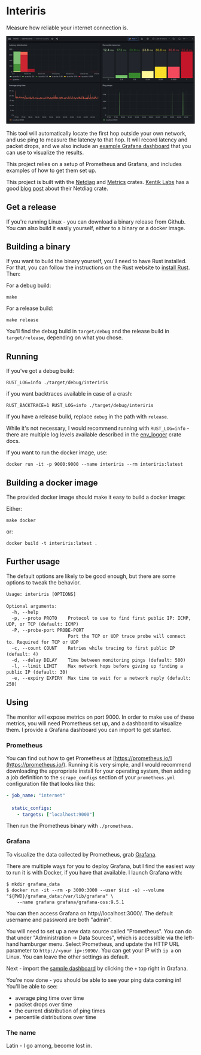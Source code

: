 # Interiris

Measure how reliable your internet connection is.

![Screenshot of Grafana dashboard](./grafana_dashboard.png)

This tool will automatically locate the first hop outside your own network, and
use ping to measure the latency to that hop. It will record latency and packet
drops, and we also include an [example Grafana
dashboard](./grafana_dashboard.json) that you can use to visualize the results.

This project relies on a setup of Prometheus and Grafana, and includes examples
of how to get them set up.

This project is built with the [Netdiag](https://crates.io/crates/netdiag) and
[Metrics](https://metrics.rs/) crates. [Kentik Labs](https://kentiklabs.com/)
has a good [blog
post](https://kentiklabs.com/blog/open-sourcing-our-netdiag-crate/) about their
Netdiag crate.


##  Get a release

If you're running Linux - you can download a binary release from Github. You
can also build it easily yourself, either to a binary or a docker image.


## Building a binary

If you want to build the binary yourself, you'll need to have Rust installed.
For that, you can follow the instructions on the Rust website to [install
Rust](https://www.rust-lang.org/tools/install). Then:

For a debug build:

    make

For a release build:

    make release

You'll find the debug build in `target/debug` and the release build in
`target/release`, depending on what you chose.


## Running

If you've got a debug build:

    RUST_LOG=info ./target/debug/interiris

if you want backtraces available in case of a crash:

    RUST_BACKTRACE=1 RUST_LOG=info ./target/debug/interiris

If you have a release build, replace `debug` in the path with `release`.

While it's not necessary, I would recommend running with `RUST_LOG=info` -
there are multiple log levels available described in the
[env_logger](https://docs.rs/env_logger/latest/env_logger/) crate docs.


If you want to run the docker image, use:

    docker run -it -p 9000:9000 --name interiris --rm interiris:latest


## Building a docker image

The provided docker image should make it easy to build a docker image:

Either:

    make docker

or:

    docker build -t interiris:latest .


## Further usage

The default options are likely to be good enough, but there are some options to
tweak the behavior.

    Usage: interiris [OPTIONS]
    
    Optional arguments:
      -h, --help
      -p, --proto PROTO    Protocol to use to find first public IP: ICMP, UDP, or TCP (default: ICMP)
      -P, --probe-port PROBE-PORT
                           Port the TCP or UDP trace probe will connect to. Required for TCP or UDP
      -c, --count COUNT    Retries while tracing to first public IP (default: 4)
      -d, --delay DELAY    Time between monitoring pings (default: 500)
      -l, --limit LIMIT    Max network hops before giving up finding a public IP (default: 30)
      -e, --expiry EXPIRY  Max time to wait for a network reply (default: 250)


## Using

The monitor will expose metrics on port 9000. In order to make use of these
metrics, you will need Prometheus set up, and a dashboard to visualize them. I
provide a Grafana dashboard you can import to get started.


### Prometheus

You can find out how to get Prometheus at
[https://prometheus.io/](https://prometheus.io/). Running it is very simple,
and I would recommend downloading the appropriate install for your operating
system, then adding a job definition to the `scrape_configs` section of your
`prometheus.yml` configuration file that looks like this:

```yaml
- job_name: "internet"

  static_configs:
    - targets: ["localhost:9000"]
```

Then run the Prometheus binary with `./prometheus`.


### Grafana

To visualize the data collected by Prometheus, grab
[Grafana](https://grafana.com/oss/grafana/).

There are multiple ways for you to deploy Grafana, but I find the easiest way
to run it is with Docker, if you have that available. I launch Grafana with:

    $ mkdir grafana_data
    $ docker run -it --rm -p 3000:3000 --user $(id -u) --volume "${PWD}/grafana_data:/var/lib/grafana" \
        --name grafana grafana/grafana-oss:9.5.1

You can then access Grafana on http://localhost:3000/. The default username and
password are both "admin".

You will need to set up a new data source called "Prometheus". You can do that
under "Administration -> Data Sources", which is accessible via the left-hand
hamburger menu. Select Prometheus, and update the HTTP URL parameter to
`http://<your ip>:9090/`. You can get your IP with `ip a` on Linux. You can
leave the other settings as default.

Next - import the [sample dashboard](./grafana_dashboard.json) by clicking the
`+` top right in Grafana.

You're now done - you should be able to see your ping data coming in! You'll be
able to see:

* average ping time over time
* packet drops over time
* the current distribution of ping times
* percentile distributions over time


### The name

Latin - I go among, become lost in.
